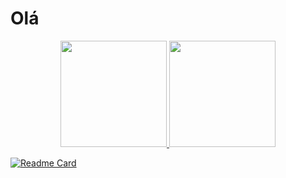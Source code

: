 
# Olá
<div align = "center">
<a href= "https://github.com/VictorNGomes">
  <img  height = "170em" src="https://github-readme-stats.vercel.app/api?username=VictorNGomes&theme=radical"/>
  <img  height = "170em" src="https://github-readme-stats.vercel.app/api/top-langs/?username=VictorNGomes&theme=radical&langs_count=8">
</div>
  
[![Readme Card](https://github-readme-stats.vercel.app/api/pin/?username=VictorNGomes&repo=Canjas)]([https://github.com/anuraghazra/github-readme-stats](https://github.com/VictorNGomes/Canjas))
